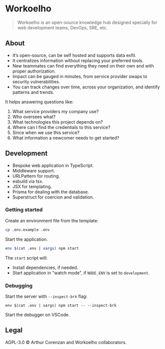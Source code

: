 # Workoelho

> Workoelho is an open-source knowledge hub designed specially for web development teams, DevOps, SRE, etc.

## About

- It’s open-source, can be self hosted and supports data exfil.
- It centralizes information without replacing your preferred tools.
- New teammates can find everything they need on their own and with proper authorization.
- Impact can be gauged in minutes, from service provider swaps to security vulnerabilities.
- You can track changes over time, across your organization, and identify patterns and trends.

It helps answering questions like:

1. What service providers my company use?
2. Who oversees what?
3. What technologies this project depends on?
4. Where can I find the credentials to this service?
5. Since when we use this service?
6. What information a newcomer needs to get started?

## Development

- Bespoke web application in TypeScript.
- Middleware support.
- URLPattern for routing.
- esbuild via tsx.
- JSX for templating.
- Prisma for dealing with the database.
- Superstruct for coercion and validation.

### Getting started

Create an environment file from the template:

```sh
cp .env.example .env
```

Start the application.

```sh
env $(cat .env | xargs) npm start
```

The `start` script will:

- Install dependencies, if needed.
- Start application in "watch mode", if `NODE_ENV` is set to `development`.

### Debugging

Start the server with `--inspect-brk` flag:

```shell
env $(cat .env | xargs) npm start -- --inspect-brk
```

Start the debugger on VSCode.

## Legal

AGPL-3.0 © Arthur Corenzan and Workoelho collaborators.

